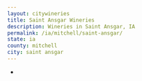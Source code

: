```yaml
---
layout: citywineries
title: Saint Ansgar Wineries
description: Wineries in Saint Ansgar, IA
permalink: /ia/mitchell/saint-ansgar/
state: ia
county: mitchell
city: saint ansgar
---
```

-
